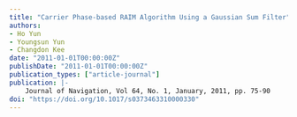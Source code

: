 ```yaml
---
title: "Carrier Phase-based RAIM Algorithm Using a Gaussian Sum Filter"
authors:
- Ho Yun
- Youngsun Yun
- Changdon Kee
date: "2011-01-01T00:00:00Z"
publishDate: "2011-01-01T00:00:00Z"
publication_types: ["article-journal"]
publication: |-
    Journal of Navigation, Vol 64, No. 1, January, 2011, pp. 75-90
doi: "https://doi.org/10.1017/s0373463310000330"
---
```

